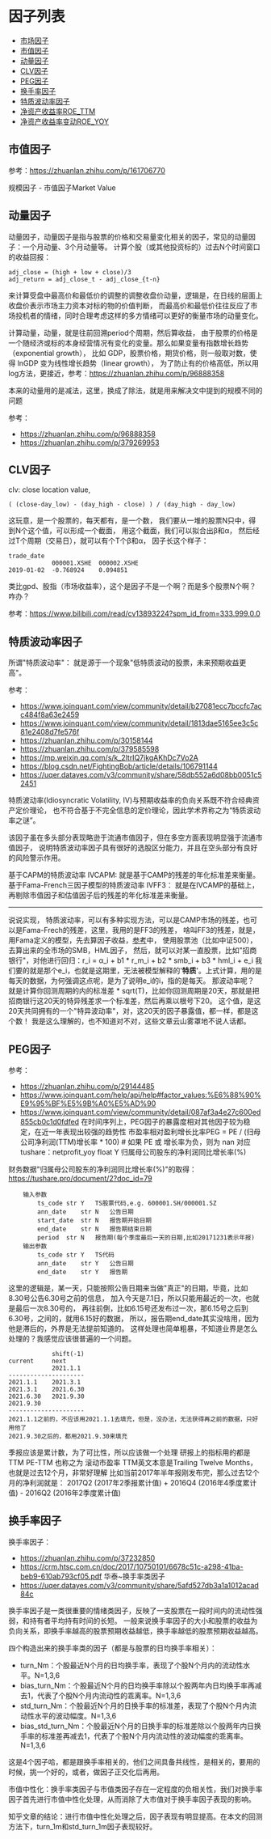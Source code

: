 # 因子列表
  * [市场因子](#市场因子)
  * [市值因子](#市值因子)
  * [动量因子](#动量因子)   
  * [CLV因子](#CLV因子)
  * [PEG因子](#PEG因子)
  * [换手率因子](#换手率因子)
  * [特质波动率因子](#特质波动率因子)
  * [净资产收益率ROE_TTM](#净资产收益率ROE_TTM)
  * [净资产收益率变动ROE_YOY](#净资产收益率变动ROE_YOY)


## 市值因子
参考：https://zhuanlan.zhihu.com/p/161706770

规模因子 - 市值因子Market Value

## 动量因子
动量因子，动量因子是指与股票的价格和交易量变化相关的因子，常见的动量因子：一个月动量、3个月动量等。
计算个股（或其他投资标的）过去N个时间窗口的收益回报：
```
adj_close = (high + low + close)/3
adj_return = adj_close_t - adj_close_{t-n}
```
来计算受盘中最高价和最低价的调整的调整收盘价动量，逻辑是，在日线的层面上收盘价表示市场主力资本对标的物的价值判断，
而最高价和最低价往往反应了市场投机者的情绪，同时合理考虑这样的多方情绪可以更好的衡量市场的动量变化。

计算动量，动量，就是往前回溯period个周期，然后算收益，
由于股票的价格是一个随经济或标的本身经营情况有变化的变量。那么如果变量有指数增长趋势（exponential growth），
比如 GDP，股票价格，期货价格，则一般取对数，使得 lnGDP 变为线性增长趋势（linear growth），
为了防止有的价格高低，所以用log方法，更接近，参考：https://zhuanlan.zhihu.com/p/96888358

本来的动量用的是减法，这里，换成了除法，就是用来解决文中提到的规模不同的问题    
    
参考：
- https://zhuanlan.zhihu.com/p/96888358
- https://zhuanlan.zhihu.com/p/379269953

## CLV因子
clv: close location value,

`( (close-day_low) - (day_high - close) ) / (day_high - day_low)`

这玩意，是一个股票的，每天都有，是一个数，
我们要从一堆的股票N只中，得到N个这个值，可以形成一个截面，
用这个截面，我们可以拟合出β和α，
然后经过T个周期（交易日），就可以有个T个β和α，
因子长这个样子：
```
trade_date
 	      	000001.XSHE  000002.XSHE
2019-01-02  -0.768924    0.094851    
```
类比gpd、股指（市场收益率），这个是因子不是一个啊？而是多个股票N个啊？咋办？

参考：https://www.bilibili.com/read/cv13893224?spm_id_from=333.999.0.0

## 特质波动率因子
所谓"特质波动率"： 就是源于一个现象"低特质波动的股票，未来预期收益更高"。

参考：
- https://www.joinquant.com/view/community/detail/b27081ecc7bccfc7acc484f8a63e2459
- https://www.joinquant.com/view/community/detail/1813dae5165ee3c5c81e2408d7fe576f
- https://zhuanlan.zhihu.com/p/30158144
- https://zhuanlan.zhihu.com/p/379585598
- https://mp.weixin.qq.com/s/k_2ltrIQ7jkgAKhDc7Vo2A
- https://blog.csdn.net/FightingBob/article/details/106791144
- https://uqer.datayes.com/v3/community/share/58db552a6d08bb0051c52451


特质波动率(Idiosyncratic Volatility, IV)与预期收益率的负向关系既不符合经典资产定价理论，
也不符合基于不完全信息的定价理论，因此学术界称之为“特质波动率之谜”。

该因子虽在多头部分表现略逊于流通市值因子，但在多空方面表现明显强于流通市值因子，
说明特质波动率因子具有很好的选股区分能力，并且在空头部分有良好的风险警示作用。

基于CAPM的特质波动率 IVCAPM: 就是基于CAMP的残差的年化标准差来衡量。
基于Fama-French三因子模型的特质波动率 IVFF3： 就是在IVCAMP的基础上，再剔除市值因子和估值因子后的残差的年化标准差来衡量。

------

说说实现，
    特质波动率，可以有多种实现方法，可以是CAMP市场的残差，也可以是Fama-Frech的残差，这里，我用的是FF3的残差，
    啥叫FF3的残差，就是，用Fama定义的模型，先去算因子收益，[参考](../../fama/factor.py)中，
    使用股票池（比如中证500），去算出来的全市场的SMB，HML因子，
    然后，就可以对某一直股票，比如"招商银行"，对他进行回归：r_i = α_i + b1 * r_m_i + b2 * smb_i + b3 * hml_i + e_i
    我们要的就是那个e_i，也就是这期里，无法被模型解释的'**特质**'。上式计算，用的是每天的数据，为何强调这点呢，是为了说明e_i的i，指的是每天。
    那波动率呢？
    就是计算你回测周期的内的标准差 * sqrt(T)，比如你回测周期是20天，那就是把招商银行这20天的特异残差求一个标准差，然后再乘以根号下20。
    这个值，是这20天共同拥有的一个"特异波动率"，对，这20天的因子暴露值，都一样，都是这个数！
    我是这么理解的，也不知道对不对，这些文章云山雾罩地不说人话都。

## PEG因子
参考：
- https://zhuanlan.zhihu.com/p/29144485
- https://www.joinquant.com/help/api/help#factor_values:%E6%88%90%E9%95%BF%E5%9B%A0%E5%AD%90
- https://www.joinquant.com/view/community/detail/087af3a4e27c600ed855cb0c1d0fdfed
在时间序列上，PEG因子的暴露度相对其他因子较为稳定，在近一年表现出较强的趋势性
市盈率相对盈利增长比率PEG = PE / (归母公司净利润(TTM)增长率 * 100) # 如果 PE 或 增长率为负，则为 nan
对应tushare：netprofit_yoy	float	Y	归属母公司股东的净利润同比增长率(%)

财务数据"归属母公司股东的净利润同比增长率(%)"的取得：https://tushare.pro/document/2?doc_id=79
```
    输入参数
        ts_code	str	Y	TS股票代码,e.g. 600001.SH/000001.SZ
        ann_date	str	N	公告日期
        start_date	str	N	报告期开始日期
        end_date	str	N	报告期结束日期
        period	str	N	报告期(每个季度最后一天的日期,比如20171231表示年报)
    输出参数
        ts_code	str	Y	TS代码
        ann_date	str	Y	公告日期
        end_date	str	Y	报告期
```
这里的逻辑是，某一天，只能按照公告日期来当做"真正"的日期，毕竟，比如8.30号公告6.30号之前的信息，
加入今天是7.1日，所以只能用最近的一次，也就是最后一次8.30号的，
再往前倒，比如6.15号还发布过一次，那6.15号之后到6.30号，之间的，就用6.15好的数据，
所以，报告期end_date其实没啥用，因为他是滞后的，外界是无法提前知道的。
这样处理也简单粗暴，不知道业界是怎么处理的？我感觉应该很普遍的一个问题。
```
            shift(-1)
current     next
            2021.1.1
---------------------
2021.1.1    2021.3.1
2021.3.1    2021.6.30
2021.6.30   2021.9.30
2021.9.30
---------------------
2021.1.1之前的，不应该用2021.1.1去填充，但是，没办法，无法获得再之前的数据，只好用他了
2021.9.30之后的，都用2021.9.30来填充
```
季报应该是累计数，为了可比性，所以应该做一个处理
研报上的指标用的都是TTM
PE-TTM 也称之为 滚动市盈率
TTM英文本意是Trailing Twelve Months，也就是过去12个月，非常好理解
比如当前2017年半年报刚发布完，那么过去12个月的净利润就是：
2017Q2 (2017年2季报累计值) + 2016Q4 (2016年4季度累计值) - 2016Q2 (2016年2季度累计值)

## 换手率因子

换手率因子：

- https://zhuanlan.zhihu.com/p/37232850
- https://crm.htsc.com.cn/doc/2017/10750101/6678c51c-a298-41ba-beb9-610ab793cf05.pdf  华泰~换手率类因子
- https://uqer.datayes.com/v3/community/share/5afd527db3a1a1012acad84c

换手率因子是一类很重要的情绪类因子，反映了一支股票在一段时间内的流动性强弱，和持有者平均持有时间的长短。
一般来说换手率因子的大小和股票的收益为负向关系，即换手率越高的股票预期收益越低，换手率越低的股票预期收益越高。

四个构造出来的换手率类的因子（都是与股票的日均换手率相关）：
- turn_Nm：个股最近N个月的日均换手率，表现了个股N个月内的流动性水平。N=1,3,6
- bias_turn_Nm：个股最近N个月的日均换手率除以个股两年内日均换手率再减去1，代表了个股N个月内流动性的乖离率。N=1,3,6
- std_turn_Nm：个股最近N个月的日换手率的标准差，表现了个股N个月内流动性水平的波动幅度。N=1,3,6
- bias_std_turn_Nm：个股最近N个月的日换手率的标准差除以个股两年内日换手率的标准差再减去1，代表了个股N个月内流动性的波动幅度的乖离率。N=1,3,6

这是4个因子哈，都是跟换手率相关的，他们之间具备共线性，是相关的，要用的时候，挑一个好的，或者，做因子正交化后再用。

市值中性化：换手率类因子与市值类因子存在一定程度的负相关性，我们对换手率因子首先进行市值中性化处理，从而消除了大市值对于换手率因子表现的影响。

知乎文章的结论：进行市值中性化处理之后，因子表现有明显提高。在本文的回测方法下，turn_1m和std_turn_1m因子表现较好。